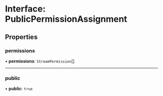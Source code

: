 # Interface: PublicPermissionAssignment

## Properties

### permissions

• **permissions**: `StreamPermission`[]

---

### public

• **public**: `true`
